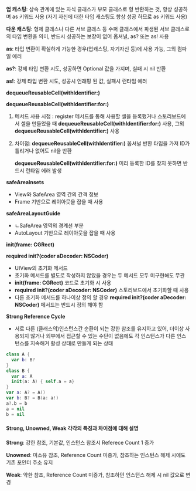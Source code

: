 **업 캐스팅**: 상속 관계에 있는 자식 클래스가 부모 클래스로 형 반환하는 것, 항상 성공하며 as 키워드 사용 (자기 자신에 대한 타입 캐스팅도 항상 성공 하므로 as 키워드 사용)

**다운 캐스팅**: 형제 클래스나 다른 서브 클래스 등 수퍼 클래스에서 파생된 서브 클래스로의 타입 변환을 의미, 반드시 성공하는 보장이 없어 옵셔널, as? 또는 as! 사용

**as**: 타입 변환이 확실하게 가능한 경우(업캐스팅, 자기자신 등)에 사용 가능, 그외 컴파일 에러

**as?**: 강제 타입 변환 시도, 성공하면 Optional 값을 가지며, 실패 시 nil 반환

**as!**: 강제 타입 변환 시도, 성공시 언래핑 된 값, 실패시 런타임 에러



**dequeueReusableCell(withIdentifier:)**

**dequeueReusableCell(withIdentifier:for:)**

1. 메서드 사용 시점 : register 메서드를 통해 사용할 셀을 등록했거나 스토리보드에서 셀을 만들었을 때 **dequeueReusableCell(withIdentifier:for:)** 사용, 그외 **dequeueReusableCell(withIdentifier:)** 사용

2. 차이점: **dequeueReusableCell(withIdentifier:)** 옵셔널 반환 타입을 가져 ID가 틀리거나 없어도 nil을 반환

   **dequeueReusableCell(withIdentifier:for:)** 미리 등록한 ID를 찾지 못하면 반드시 런타임 에러 발생 



**safeAreaInsets**

* View와 SafeArea 영역 간의 간격 정보
* Frame 기반으로 레이아웃을 잡을 때 사용

**safeAreaLayoutGuide**

* ㄴSafeArea 영역의 경계선 부분
* AutoLayout 기반으로 레이아웃을 잡을 때 사용



**init(frame: CGRect)**

**required init?(coder aDecoder: NSCoder)**

* UIView의 초기화 메서드
* 초기화 메서드를 별도로 작성하지 않았을 경우는 두 메서드 모두 미구현해도 무관
* **init(frame: CGRect)** 코드로 초기화 시 사용
* **required init?(coder aDecoder: NSCoder)** 스토리보드에서 초기화할 때 사용
* 다른 초기화 메서드를 하나이상 정의 할 경우 **required init?(coder aDecoder: NSCoder)** 메서드는 반드시 정의 해야 함



**Strong Reference Cycle**

* 서로 다른 (클래스의)인스턴스간 순환이 되는 강한 참조를 유지하고 있어, 더이상 사용되지 않거나 외부에서 접근할 수 있는 수단이 없음에도 각 인스턴스가 다른 인스턴스를 지속해거 활성 상태로 만들게 되는 상태

```swift
class A {
  var b: B?
}
class B {
  var a: A
  init(a: A) { self.a = a}
}
var a: A? = A()
var b: B? = B(a: a!)
a?.b = b
a = nil
b = nil
```

#### Strong, Unowned, Weak 각각의 특징과 차이점에 대해 설명

**Strong**: 강한 참조, 기본값, 인스턴스 참조시 Referece Count 1 증가

**Unowned**: 미소유 참조, Reference Count 미증가, 참조하는 인스턴스 해제 시에도 기존 포인터 주소 유지

**Weak**: 약한 참조,  Reference Count 미증가, 참조하던 인스턴스 해제 시 nil 값으로 변경